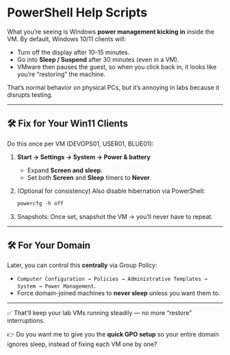 # PowerShell Help Scripts 

What you’re seeing is Windows **power management kicking in** inside the VM. By default, Windows 10/11 clients will:

* Turn off the display after 10–15 minutes.
* Go into **Sleep / Suspend** after 30 minutes (even in a VM).
* VMware then pauses the guest, so when you click back in, it looks like you’re “restoring” the machine.

That’s normal behavior on physical PCs, but it’s annoying in labs because it disrupts testing.

---

## 🛠 Fix for Your Win11 Clients

Do this once per VM (DEVOPS01, USER01, BLUE01):

1. **Start → Settings → System → Power & battery**

   * Expand **Screen and sleep**.
   * Set both **Screen** and **Sleep** timers to **Never**.

2. (Optional for consistency) Also disable hibernation via PowerShell:

   ```powershell
   powercfg -h off
   ```

3. Snapshots: Once set, snapshot the VM → you’ll never have to repeat.

---

## 🛠 For Your Domain

Later, you can control this **centrally** via Group Policy:

* `Computer Configuration → Policies → Administrative Templates → System → Power Management`.
* Force domain-joined machines to **never sleep** unless you want them to.

---

✅ That’ll keep your lab VMs running steadily — no more “restore” interruptions.

👉 Do you want me to give you the **quick GPO setup** so your entire domain ignores sleep, instead of fixing each VM one by one?




